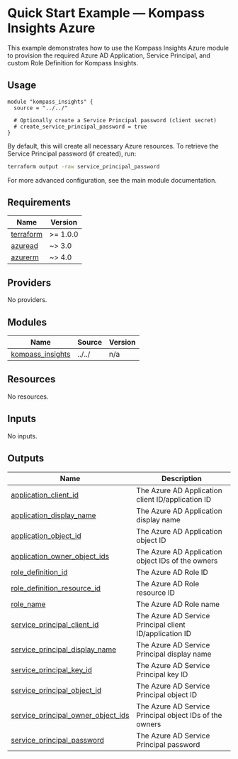 <!-- BEGIN_TF_DOCS -->
# Quick Start Example — Kompass Insights Azure

This example demonstrates how to use the Kompass Insights Azure module to provision the required Azure AD Application, Service Principal, and custom Role Definition for Kompass Insights.

## Usage

```hcl
module "kompass_insights" {
  source = "../../"

  # Optionally create a Service Principal password (client secret)
  # create_service_principal_password = true
}
```

By default, this will create all necessary Azure resources.
To retrieve the Service Principal password (if created), run:

```bash
terraform output -raw service_principal_password
```

For more advanced configuration, see the main module documentation.

## Requirements

| Name | Version |
|------|---------|
| <a name="requirement_terraform"></a> [terraform](#requirement\_terraform) | >= 1.0.0 |
| <a name="requirement_azuread"></a> [azuread](#requirement\_azuread) | ~> 3.0 |
| <a name="requirement_azurerm"></a> [azurerm](#requirement\_azurerm) | ~> 4.0 |

## Providers

No providers.

## Modules

| Name | Source | Version |
|------|--------|---------|
| <a name="module_kompass_insights"></a> [kompass\_insights](#module\_kompass\_insights) | ../../ | n/a |

## Resources

No resources.

## Inputs

No inputs.

## Outputs

| Name | Description |
|------|-------------|
| <a name="output_application_client_id"></a> [application\_client\_id](#output\_application\_client\_id) | The Azure AD Application client ID/application ID |
| <a name="output_application_display_name"></a> [application\_display\_name](#output\_application\_display\_name) | The Azure AD Application display name |
| <a name="output_application_object_id"></a> [application\_object\_id](#output\_application\_object\_id) | The Azure AD Application object ID |
| <a name="output_application_owner_object_ids"></a> [application\_owner\_object\_ids](#output\_application\_owner\_object\_ids) | The Azure AD Application object IDs of the owners |
| <a name="output_role_definition_id"></a> [role\_definition\_id](#output\_role\_definition\_id) | The Azure AD Role ID |
| <a name="output_role_definition_resource_id"></a> [role\_definition\_resource\_id](#output\_role\_definition\_resource\_id) | The Azure AD Role resource ID |
| <a name="output_role_name"></a> [role\_name](#output\_role\_name) | The Azure AD Role name |
| <a name="output_service_principal_client_id"></a> [service\_principal\_client\_id](#output\_service\_principal\_client\_id) | The Azure AD Service Principal client ID/application ID |
| <a name="output_service_principal_display_name"></a> [service\_principal\_display\_name](#output\_service\_principal\_display\_name) | The Azure AD Service Principal display name |
| <a name="output_service_principal_key_id"></a> [service\_principal\_key\_id](#output\_service\_principal\_key\_id) | The Azure AD Service Principal key ID |
| <a name="output_service_principal_object_id"></a> [service\_principal\_object\_id](#output\_service\_principal\_object\_id) | The Azure AD Service Principal object ID |
| <a name="output_service_principal_owner_object_ids"></a> [service\_principal\_owner\_object\_ids](#output\_service\_principal\_owner\_object\_ids) | The Azure AD Service Principal object IDs of the owners |
| <a name="output_service_principal_password"></a> [service\_principal\_password](#output\_service\_principal\_password) | The Azure AD Service Principal password |
<!-- END_TF_DOCS -->